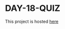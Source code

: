 # DAY-18-QUIZ


This project is hosted [here](https://ideal-space-fiesta-97x57p9qgg75fgjg-5500.app.github.dev/)
